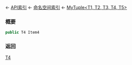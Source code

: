 ← [API索引](Api-Index) ← [命名空间索引](Namespace-Index) ← [MyTuple&lt;T1, T2, T3, T4, T5&gt;](VRage.MyTuple`5)

### 概要

```csharp
public T4 Item4
```

### 返回

[T4]()

